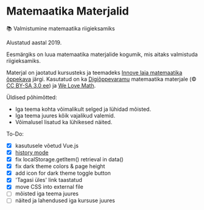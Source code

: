 # Matemaatika Materjalid
📚 Valmistumine matemaatika riigieksamiks

Alustatud aastal 2019.

Eesmärgiks on luua matemaatika materjalide kogumik, mis aitaks valmistuda riigieksamiks.

Materjal on jaotatud kursusteks ja teemadeks [Innove laia matemaatika õppekava](https://oppekava.innove.ee/laia-matemaatika-kursused/) järgi. Kasutatud on ka [Digiõppevaramu](https://e-koolikott.ee/kogumik/20179-Digioppevaramu-matemaatika-materjalid) matemaatika materjale (© [CC BY-SA 3.0 ee](https://creativecommons.org/licenses/by-sa/3.0/ee/deed.en)) ja [We Love Math](http://welovemath.ee/).

Üldised põhimõtted:
* Iga teema kohta võimalikult selged ja lühidad mõisted.
* Iga teema juures kõik vajalikud valemid.
* Võimalusel lisatud ka lühikesed näited.

To-Do:
- [x] kasutusele võetud Vue.js
- [x] [history mode](https://router.vuejs.org/guide/essentials/history-mode.html)
- [x] fix localStorage.getItem() retrieval in data()
- [x] fix dark theme colors & page height
- [x] add icon for dark theme toggle button
- [x] 'Tagasi üles' link taastatud
- [x] move CSS into external file
- [ ] mõisted iga teema juures
- [ ] näited ja lahendused iga kursuse juures
